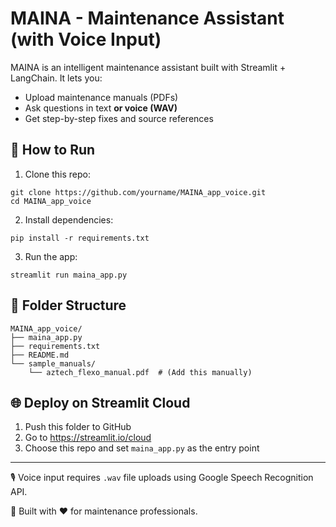 # MAINA - Maintenance Assistant (with Voice Input)

MAINA is an intelligent maintenance assistant built with Streamlit + LangChain. It lets you:

- Upload maintenance manuals (PDFs)
- Ask questions in text **or voice (WAV)**
- Get step-by-step fixes and source references

## 🚀 How to Run

1. Clone this repo:
```
git clone https://github.com/yourname/MAINA_app_voice.git
cd MAINA_app_voice
```

2. Install dependencies:
```
pip install -r requirements.txt
```

3. Run the app:
```
streamlit run maina_app.py
```

## 📁 Folder Structure

```
MAINA_app_voice/
├── maina_app.py
├── requirements.txt
├── README.md
└── sample_manuals/
    └── aztech_flexo_manual.pdf  # (Add this manually)
```

## 🌐 Deploy on Streamlit Cloud

1. Push this folder to GitHub
2. Go to https://streamlit.io/cloud
3. Choose this repo and set `maina_app.py` as the entry point

---
🎙️ Voice input requires `.wav` file uploads using Google Speech Recognition API.

🔧 Built with ❤️ for maintenance professionals.
